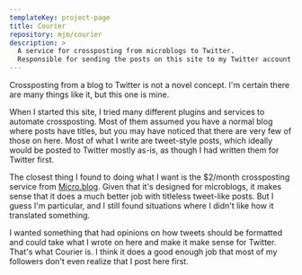 ```yaml
---
templateKey: project-page
title: Courier
repository: mjm/courier
description: >
  A service for crossposting from microblogs to Twitter.
  Responsible for sending the posts on this site to my Twitter account.
---
```


Crossposting from a blog to Twitter is not a novel concept.
I'm certain there are many things like it, but this one is mine.

When I started this site, I tried many different plugins and services to automate crossposting.
Most of them assumed you have a normal blog where posts have titles, but you may have noticed that there are very few of those on here.
Most of what I write are tweet-style posts, which ideally would be posted to Twitter mostly as-is, as though I had written them for Twitter first.

The closest thing I found to doing what I want is the \$2/month crossposting service from [Micro.blog](https://micro.blog).
Given that it's designed for microblogs, it makes sense that it does a much better job with titleless tweet-like posts.
But I guess I'm particular, and I still found situations where I didn't like how it translated something.

I wanted something that had opinions on how tweets should be formatted and could take what I wrote on here and make it make sense for Twitter.
That's what Courier is.
I think it does a good enough job that most of my followers don't even realize that I post here first.
